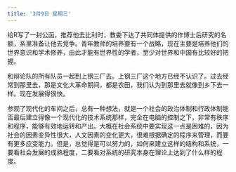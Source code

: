 ```yaml
---
title: '3月9日 星期三'
---
```


给R写了一封公函，推荐他去比利时，教委下达了共同体提供的作博士后研究的名额，系里准备让他去竞争。青年教师的培养要有一个战略，现在主要是培养他们的世界意识和学术修养，由此才能有世界性的学者，至少对世界和中国有比较好的把握。

和辩论队的所有队员一起到上钢三厂去。上钢三厂这个地方已经不认识了。过去经常到那里去，那是文化大革命期间，都是农田，我们认为到那里去就像到乡下去一样。现在发展得很快。

参观了现代化的车间之后，总有一种想法，就是一个社会的政治体制和行政体制能否最后建立得像一个现代化的技术系统那样，完全在电脑的控制之下，非常有秩序和程序，能够有效地运转和产出。大概在社会系统中要实现这一点是困难的，因为社会的因素变异性很大，人文因素的变化更大，很难根据确定的程序来管理，而要有更多应变能力。但是，总觉得是可以努力的，如何来建立这样的结构和系统，一要看社会发展的成熟程度，二要看对系统的研究本身在理论上达到了什么样的程度。

